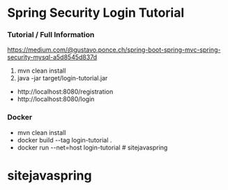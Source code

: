 # Spring Security Login Tutorial

### Tutorial / Full Information

https://medium.com/@gustavo.ponce.ch/spring-boot-spring-mvc-spring-security-mysql-a5d8545d837d

1. mvn clean install
2. java -jar target/login-tutorial.jar

- http://localhost:8080/registration
- http://localhost:8080/login

### Docker
- mvn clean install
- docker build --tag login-tutorial .
- docker run --net=host login-tutorial # sitejavaspring
# sitejavaspring
